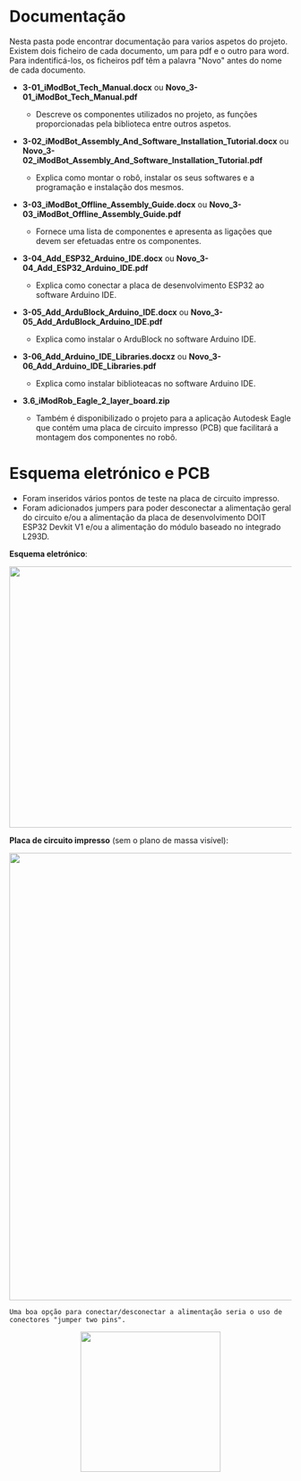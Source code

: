 
# Documentação

Nesta pasta pode encontrar documentação para varios aspetos do projeto. Existem dois ficheiro de cada documento, um para pdf e o outro para word. Para indentificá-los, os ficheiros pdf têm a palavra "Novo" antes do nome de cada documento.

- **3-01_iModBot_Tech_Manual.docx** ou **Novo_3-01_iModBot_Tech_Manual.pdf**
  - Descreve os componentes utilizados no projeto, as funções proporcionadas pela biblioteca entre outros aspetos.

- **3-02_iModBot_Assembly_And_Software_Installation_Tutorial.docx** ou **Novo_3-02_iModBot_Assembly_And_Software_Installation_Tutorial.pdf**
  - Explica como montar o robô, instalar os seus softwares e a programação e instalação dos mesmos.

- **3-03_iModBot_Offline_Assembly_Guide.docx** ou **Novo_3-03_iModBot_Offline_Assembly_Guide.pdf**
  - Fornece uma lista de componentes e apresenta as ligações que devem ser efetuadas entre os componentes.

- **3-04_Add_ESP32_Arduino_IDE.docx** ou **Novo_3-04_Add_ESP32_Arduino_IDE.pdf**
  - Explica como conectar a placa de desenvolvimento ESP32 ao software Arduino IDE.
  
- **3-05_Add_ArduBlock_Arduino_IDE.docx** ou **Novo_3-05_Add_ArduBlock_Arduino_IDE.pdf**
  - Explica como instalar o ArduBlock no software Arduino IDE.
  
- **3-06_Add_Arduino_IDE_Libraries.docxz** ou **Novo_3-06_Add_Arduino_IDE_Libraries.pdf**
  - Explica como instalar biblioteacas no software Arduino IDE.
  
- **3.6_iModRob_Eagle_2_layer_board.zip**
  - Também é disponibilizado o projeto para a aplicação Autodesk Eagle que contém uma placa de circuito impresso (PCB) que facilitará a montagem dos componentes no robô.

# Esquema eletrónico e PCB


  - Foram inseridos vários pontos de teste na placa de circuito impresso. 
  - Foram adicionados jumpers para poder desconectar a alimentação geral do circuito e/ou a alimentação da placa de desenvolvimento DOIT ESP32 Devkit V1 e/ou a alimentação do módulo baseado no integrado L293D.

**Esquema eletrónico**:

 <p align="center">
  <img width="882" height="466" src="https://user-images.githubusercontent.com/60508542/87034511-d5f9b100-c1df-11ea-8ed3-99767a2c4866.png">
</p>


**Placa de circuito impresso** (sem o plano de massa visível):

 <p align="center">
  <img width="768" height="798" src="https://user-images.githubusercontent.com/60508542/87034508-d4c88400-c1df-11ea-97bc-7f3ebd613b46.png">
</p>


    Uma boa opção para conectar/desconectar a alimentação seria o uso de conectores "jumper two pins".
    
 <p align="center">
  <img width="250" height="250" src="https://cdn-media.itead.cc/media/catalog/product/cache/1/image/9df78eab33525d08d6e5fb8d27136e95/i/m/im120707001_6.jpg">
</p>

